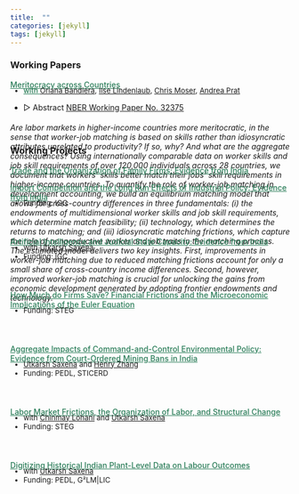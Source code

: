 ```yaml
---
title:  ""
categories: [jekyll]
tags: [jekyll]
---
```


### Working Papers

<a href="{{site.baseurl}}/files/Papers/BKLMP2024_04_15.pdf" style="color:#2c7e5a;font-weight: 500;"> <u> Meritocracy across Countries </u>
<ul class="no-bullets">
	<li style="margin-top: -20px; font-size: 13px;">with <a href="https://www.orianabandiera.net" target="_blank">Oriana Bandiera</a>, <a href="https://sites.google.com/site/ilselindenlaub/" target="_blank">Ilse Lindenlaub</a>, <a href="https://www.economoser.com" target="_blank">Chris Moser</a>, <a href="https://www.columbia.edu/~ap3116/" target="_blank">Andrea Prat</a> </li>
</ul>
<ul class="no-bullets">
	<li><span class="abstract-toggle" data-abstract-id="BKMLP_abstract">▷ Abstract</span> 
    <a href="https://www.nber.org/papers/w32375" target="blank" style="font-size: 14px;"> <u>NBER Working Paper No. 32375 </u> </a>
	</li>
</ul> 
<div id="BKMLP_abstract" class="abstract" style="max-height: 0;">
    <h6>Are labor markets in higher-income countries more meritocratic, in the sense that worker-job matching is based on skills rather than idiosyncratic attributes unrelated to productivity? If so, why? And what are the aggregate consequences? Using internationally comparable data on worker skills and job skill requirements of over 120,000 individuals across 28 countries, we document that workers' skills better match their jobs' skill requirements in higher-income countries. To quantify the role of worker-job matching in development accounting, we build an equilibrium matching model that allows for cross-country differences in three fundamentals: (i) the endowments of multidimensional worker skills and job skill requirements, which determine match feasibility; (ii) technology, which determines the returns to matching; and (iii) idiosyncratic matching frictions, which capture the role of nonproductive worker and job traits in the matching process. The estimated model delivers two key insights. First, improvements in worker-job matching due to reduced matching frictions account for only a small share of cross-country income differences. Second, however, improved worker-job matching is crucial for unlocking the gains from economic development generated by adopting frontier endowments and technology. </h6>
</div>

<br>

### Working Projects

<a href= "" style="color:#2c7e5a;font-weight: 500;">Trade and the Organization of Family Firms: Evidence from India  </a>

<a href= "" style="color:#2c7e5a;font-weight: 500;">Import Competition and the Long Run Effects of Industrial Policy: Evidence from India  </a>
<ul class="no-bullets">
	<li style="margin-top: -20px;font-size: 13px;">Funding: IGC </li>
</ul>
<div style="height:25px;font-size:25px;">&nbsp;</div>


<a href= "" style="color:#2c7e5a;font-weight: 500;"> Artificial Intelligence and Judicial State Capacity: Evidence from India 
</a>
<ul class="no-bullets">
	<li style="margin-top: -20px;font-size: 13px;">with <a href="https://saxenautkarsh.com" target="_blank">Utkarsh Saxena</a> </li>
	<li style="font-size: 13px;">Funding: IGC </li>
</ul>
<div style="height:25px;font-size:25px;">&nbsp;</div>


<a href="" style="color:#2c7e5a;font-weight: 500;">How Much do Firms Save? Financial Frictions and the Microeconomic Implications of the Euler Equation </a>
<ul class="no-bullets">
	<li style="margin-top: -20px;font-size: 13px;">Funding: STEG </li>
</ul>
<div style="height:25px;font-size:25px;">&nbsp;</div>

<a href="" style="color:#2c7e5a;font-weight: 500;">Aggregate Impacts of Command-and-Control Environmental Policy: Evidence from Court-Ordered Mining Bans in India </a>
<ul class="no-bullets">
	<li style="margin-top: -20px;font-size: 13px;"><a href="https://saxenautkarsh.com" target="_blank">Utkarsh Saxena</a> and <a href="https://economics.mit.edu/people/phd-students/henry-zhang" target="_blank">Henry Zhang</a> </li>
	<li style="font-size: 13px;">Funding: PEDL, STICERD </li>
</ul>
<div style="height:25px;font-size:25px;">&nbsp;</div>


<a href="" style="color:#2c7e5a;font-weight: 500;">Labor Market Frictions, the Organization of Labor, and Structural Change  </a>
<ul class="no-bullets">
	<li style="margin-top: -20px;font-size: 13px;">with <a href="https://economics.sas.upenn.edu/people/chinmay-lohani" target="_blank">Chinmay Lohani</a> and <a href="https://saxenautkarsh.com" target="_blank">Utkarsh Saxena</a> </li>
	<li style="font-size: 13px;">Funding: STEG </li>
</ul>
<div style="height:25px;font-size:25px;">&nbsp;</div>


<a href="" style="color:#2c7e5a;font-weight: 500;">Digitizing Historical Indian Plant-Level Data on Labour Outcomes  </a>
<ul class="no-bullets">
	<li style="margin-top: -20px;font-size: 13px;">with <a href="https://saxenautkarsh.com" target="_blank">Utkarsh Saxena</a> </li>
	<li style="font-size: 13px;">Funding: PEDL, G²LM|LIC </li>
</ul>

<!-- 
### Publications
- forth, <a href="{{site.baseurl}}/files/aeri_NN/aeri_NN.pdf" style="color:#e25440;font-weight: bold;">Using TITLE</a>, ***JOURNAL***&nbsp;&nbsp;&nbsp;&#10098;[git](https://github.com/thomas9t/spatial-econ-cnn)&#10099;
    * AUTHORS
<br/>
<br/>
- 2022, <a href="{{site.baseurl}}/files/are_EITR/tradewar_1203.pdf" style="color:#e25440;font-weight: bold;">TITLE</a>, ***JOURNAL***
    - AUTHOR
  * [Economist](https://www.economist.com/finance-and-economics/2022/01/01/new-research-counts-the-costs-of-the-sino-american-trade-war) 
<br/>
<br/>
### Chapters & Policy Notes 
- <a style="display: block; color:#353839; margin-top: -20px">  with Utkarsh Saxena (Oxford) </a>
- <a style="display: block; color:#353839; margin-top: -20px">  Funding: PEDL, G²LM|LIC </a> 
<br/>-->
